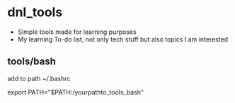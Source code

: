 # dnl_tools

 - Simple tools made for learning purposes
 - My learning To-do list, not only tech stuff but also topics I am interested



## tools/bash
add to path ~/.bashrc

export PATH="$PATH:/yourpathto_tools_bash"


